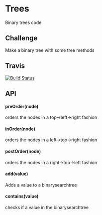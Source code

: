 # Trees
Binary trees code

## Challenge
Make a binary tree with some tree methods

## Travis
[![Build Status](https://travis-ci.com/shiratap/data-structures-and-algorithms.svg?branch=master)](https://travis-ci.com/shiratap/data-structures-and-algorithms)

## API
#### preOrder(node)
orders the nodes in a top->left->right fashion
#### inOrder(node)
orders the nodes in a left->top->right fashion
#### postOrder(node)
orders the nodes in a right->top->left fashion
#### add(value)
Adds a value to a binarysearchtree
#### contains(value)
checks if a value in the binarysearchtree
